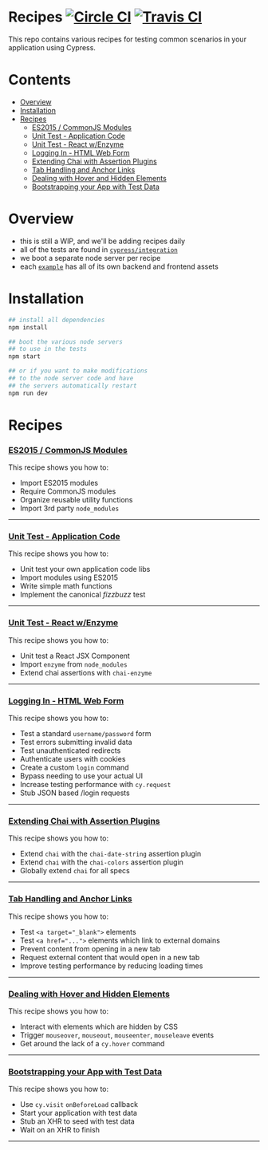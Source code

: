 # Recipes [![Circle CI](https://circleci.com/gh/cypress-io/cypress-example-recipes.svg?style=svg)](https://circleci.com/gh/cypress-io/cypress-example-recipes) [![Travis CI](https://travis-ci.org/cypress-io/cypress-example-recipes.svg?branch=master)](https://travis-ci.org/cypress-io/cypress-example-recipes)

This repo contains various recipes for testing common scenarios in your application using Cypress.

# Contents

- [Overview](#overview)
- [Installation](#installation)
- [Recipes](#recipes)
  - [ES2015 / CommonJS Modules](#es2015--commonjs-modules)
  - [Unit Test - Application Code](#unit-test---application-code)
  - [Unit Test - React w/Enzyme](#unit-test---react-wenzyme)
  - [Logging In - HTML Web Form](#logging-in---html-web-form)
  - [Extending Chai with Assertion Plugins](#extending-chai-with-assertion-plugins)
  - [Tab Handling and Anchor Links](#tab-handling-and-anchor-links)
  - [Dealing with Hover and Hidden Elements](#dealing-with-hover-and-hidden-elements)
  - [Bootstrapping your App with Test Data](#bootstrapping-your-app-with-test-data)

# Overview

- this is still a WIP, and we'll be adding recipes daily
- all of the tests are found in [`cypress/integration`](./cypress/integration)
- we boot a separate node server per recipe
- each [`example`](./examples) has all of its own backend and frontend assets

# Installation

```bash
## install all dependencies
npm install

## boot the various node servers
## to use in the tests
npm start

## or if you want to make modifications
## to the node server code and have
## the servers automatically restart
npm run dev
```

# Recipes

### [ES2015 / CommonJS Modules](./cypress/integration/es2015_commonjs_modules_spec.js)

This recipe shows you how to:

- Import ES2015 modules
- Require CommonJS modules
- Organize reusable utility functions
- Import 3rd party `node_modules`

***

### [Unit Test - Application Code](./cypress/integration/unit_test_application_code_spec.js)

This recipe shows you how to:

- Unit test your own application code libs
- Import modules using ES2015
- Write simple math functions
- Implement the canonical *fizzbuzz* test

***

### [Unit Test - React w/Enzyme](./cypress/integration/unit_test_react_enzyme_spec.js)

This recipe shows you how to:

- Unit test a React JSX Component
- Import `enzyme` from `node_modules`
- Extend chai assertions with `chai-enzyme`

***

### [Logging In - HTML Web Form](./cypress/integration/logging_in_html_web_form_spec.js)

This recipe shows you how to:

- Test a standard `username/password` form
- Test errors submitting invalid data
- Test unauthenticated redirects
- Authenticate users with cookies
- Create a custom `login` command
- Bypass needing to use your actual UI
- Increase testing performance with `cy.request`
- Stub JSON based /login requests

***

### [Extending Chai with Assertion Plugins](./cypress/integration/extending_chai_assertion_plugins_spec.js)

This recipe shows you how to:

- Extend `chai` with the `chai-date-string` assertion plugin
- Extend `chai` with the `chai-colors` assertion plugin
- Globally extend `chai` for all specs

***

### [Tab Handling and Anchor Links](./cypress/integration/tab_handling_anchor_links_spec.js)

This recipe shows you how to:

- Test `<a target="_blank">` elements
- Test `<a href="...">` elements which link to external domains
- Prevent content from opening in a new tab
- Request external content that would open in a new tab
- Improve testing performance by reducing loading times

***

### [Dealing with Hover and Hidden Elements](./cypress/integration/hover_hidden_elements.js)

This recipe shows you how to:

- Interact with elements which are hidden by CSS
- Trigger `mouseover`, `mouseout`, `mouseenter`, `mouseleave` events
- Get around the lack of a `cy.hover` command

***

### [Bootstrapping your App with Test Data](./cypress/integration/bootstrapping_app_test_data_spec.js)

This recipe shows you how to:

- Use `cy.visit` `onBeforeLoad` callback
- Start your application with test data
- Stub an XHR to seed with test data
- Wait on an XHR to finish

***

